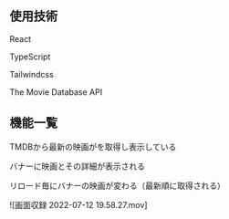 ## 使用技術

React

TypeScript

Tailwindcss

The Movie Database API

## 機能一覧

TMDBから最新の映画がを取得し表示している

バナーに映画とその詳細が表示される

リロード毎にバナーの映画が変わる（最新順に取得される）

![画面収録 2022-07-12 19.58.27.mov]
